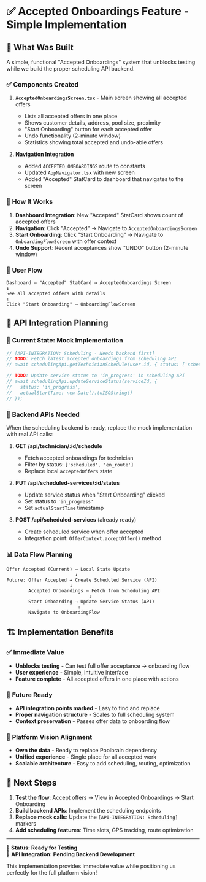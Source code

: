 # ✅ Accepted Onboardings Feature - Simple Implementation

## 🎯 **What Was Built**

A simple, functional "Accepted Onboardings" system that unblocks testing while we build the proper scheduling API backend.

### ✅ **Components Created**

1. **`AcceptedOnboardingsScreen.tsx`** - Main screen showing all accepted offers
   - Lists all accepted offers in one place
   - Shows customer details, address, pool size, proximity
   - "Start Onboarding" button for each accepted offer
   - Undo functionality (2-minute window)
   - Statistics showing total accepted and undo-able offers

2. **Navigation Integration**
   - Added `ACCEPTED_ONBOARDINGS` route to constants
   - Updated `AppNavigator.tsx` with new screen
   - Added "Accepted" StatCard to dashboard that navigates to the screen

### 🔗 **How It Works**

1. **Dashboard Integration**: New "Accepted" StatCard shows count of accepted offers
2. **Navigation**: Click "Accepted" → Navigate to `AcceptedOnboardingsScreen`  
3. **Start Onboarding**: Click "Start Onboarding" → Navigate to `OnboardingFlowScreen` with offer context
4. **Undo Support**: Recent acceptances show "UNDO" button (2-minute window)

### 📱 **User Flow**

```
Dashboard → "Accepted" StatCard → AcceptedOnboardings Screen
↓
See all accepted offers with details
↓
Click "Start Onboarding" → OnboardingFlowScreen
```

## 🚀 **API Integration Planning**

### 🔴 **Current State: Mock Implementation**

```typescript
// [API-INTEGRATION: Scheduling - Needs backend first]
// TODO: Fetch latest accepted onboardings from scheduling API
// await schedulingApi.getTechnicianSchedule(user.id, { status: ['scheduled'] });

// TODO: Update service status to 'in_progress' in scheduling API  
// await schedulingApi.updateServiceStatus(serviceId, { 
//   status: 'in_progress',
//   actualStartTime: new Date().toISOString()
// });
```

### 🎯 **Backend APIs Needed**

When the scheduling backend is ready, replace the mock implementation with real API calls:

1. **GET /api/technician/:id/schedule**
   - Fetch accepted onboardings for technician
   - Filter by status: `['scheduled', 'en_route']`
   - Replace local `acceptedOffers` state

2. **PUT /api/scheduled-services/:id/status** 
   - Update service status when "Start Onboarding" clicked
   - Set status to `'in_progress'`
   - Set `actualStartTime` timestamp

3. **POST /api/scheduled-services** (already ready)
   - Create scheduled service when offer accepted
   - Integration point: `OfferContext.acceptOffer()` method

### 📊 **Data Flow Planning**

```
Offer Accepted (Current) → Local State Update
                         ↓ 
Future: Offer Accepted → Create Scheduled Service (API)
                       ↓
        Accepted Onboardings → Fetch from Scheduling API
                              ↓
        Start Onboarding → Update Service Status (API)
                          ↓
        Navigate to OnboardingFlow
```

## 🏗️ **Implementation Benefits**

### ✅ **Immediate Value**
- **Unblocks testing** - Can test full offer acceptance → onboarding flow
- **User experience** - Simple, intuitive interface
- **Feature complete** - All accepted offers in one place with actions

### 🚀 **Future Ready**
- **API integration points marked** - Easy to find and replace
- **Proper navigation structure** - Scales to full scheduling system
- **Context preservation** - Passes offer data to onboarding flow

### 🎯 **Platform Vision Alignment**
- **Own the data** - Ready to replace Poolbrain dependency
- **Unified experience** - Single place for all accepted work
- **Scalable architecture** - Easy to add scheduling, routing, optimization

## 📝 **Next Steps**

1. **Test the flow**: Accept offers → View in Accepted Onboardings → Start Onboarding
2. **Build backend APIs**: Implement the scheduling endpoints
3. **Replace mock calls**: Update the `[API-INTEGRATION: Scheduling]` markers
4. **Add scheduling features**: Time slots, GPS tracking, route optimization

---

**🔧 Status: Ready for Testing**  
**📅 API Integration: Pending Backend Development**

This implementation provides immediate value while positioning us perfectly for the full platform vision!